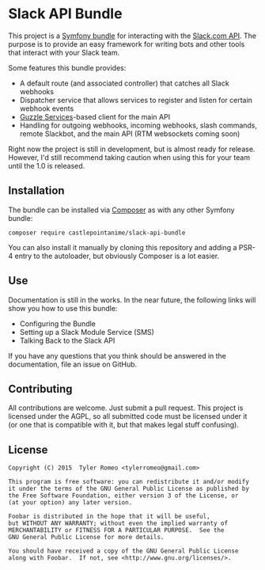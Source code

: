# Slack API Bundle
This project is a [Symfony bundle](http://symfony.com/) for interacting with
the [Slack.com API](https://api.slack.com/). The purpose is to provide an
easy framework for writing bots and other tools that interact with your Slack
team.

Some features this bundle provides:

* A default route (and associated controller) that catches all Slack webhooks
* Dispatcher service that allows services to register and listen for certain webhook events
* [Guzzle Services](https://github.com/guzzle/guzzle-services)-based client for
  the main API
* Handling for outgoing webhooks, incoming webhooks, slash commands, remote
  Slackbot, and the main API (RTM websockets coming soon)

Right now the project is still in development, but is almost ready for release.
However, I'd still recommend taking caution when using this for your team until
the 1.0 is released.

## Installation
The bundle can be installed via [Composer](http://getcomposer.org/) as with any
other Symfony bundle:

    composer require castlepointanime/slack-api-bundle
    
You can also install it manually by cloning this repository and adding a PSR-4
entry to the autoloader, but obviously Composer is a lot easier.

## Use
Documentation is still in the works. In the near future, the following links will
show you how to use this bundle:

* Configuring the Bundle
* Setting up a Slack Module Service (SMS)
* Talking Back to the Slack API

If you have any questions that you think should be answered in the documentation,
file an issue on GitHub.

## Contributing
All contributions are welcome. Just submit a pull request. This project is licensed
under the AGPL, so all submitted code must be licensed under it (or one that is
compatible with it, but that makes legal stuff confusing).

## License
    Copyright (C) 2015  Tyler Romeo <tylerromeo@gmail.com>
    
    This program is free software: you can redistribute it and/or modify
    it under the terms of the GNU General Public License as published by
    the Free Software Foundation, either version 3 of the License, or
    (at your option) any later version.
    
    Foobar is distributed in the hope that it will be useful,
    but WITHOUT ANY WARRANTY; without even the implied warranty of
    MERCHANTABILITY or FITNESS FOR A PARTICULAR PURPOSE.  See the
    GNU General Public License for more details.
    
    You should have received a copy of the GNU General Public License
    along with Foobar.  If not, see <http://www.gnu.org/licenses/>.
